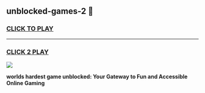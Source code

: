 
## unblocked-games-2 👋
<h3>
<a href="https://premium.freeplayer.one?title=unblocked-games-2&ref=14F">CLICK TO PLAY</a></h3>
<hr>

<h3>
<a href="https://premium.freeplayer.one?title=unblocked-games-2&ref=14F">CLICK 2 PLAY</a>
  
</h3>

<a href="https://premium.freeplayer.one?title=unblocked-games-2&ref=12F/"><img src="https://clearcache.store/games.png"></a>


**worlds hardest game unblocked: Your Gateway to Fun and Accessible Online Gaming**
